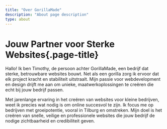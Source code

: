 ```yaml
---
title: "Over GorillaMade"
description: "About page description"
type: about
---
```


# Jouw Partner voor Sterke Websites{.page-title}

Hallo! Ik ben Timothy, de persoon achter GorillaMade, een bedrijf dat sterke, betrouwbare websites bouwt. Net als een gorilla zorg ik ervoor dat elk project kracht en stabiliteit uitstraalt. Mijn passie voor webdevelopment en design drijft me aan om unieke, maatwerkoplossingen te creëren die echt bij jouw bedrijf passen.

Met jarenlange ervaring in het creëren van websites voor kleine bedrijven, weet ik precies wat nodig is om online succesvol te zijn. Ik focus me op bedrijven met groeipotentie, vooral in Tilburg en omstreken. Mijn doel is het creëren van snelle, veilige en professionele websites die jouw bedrijf de nodige zichtbaarheid en credibiliteit geven.